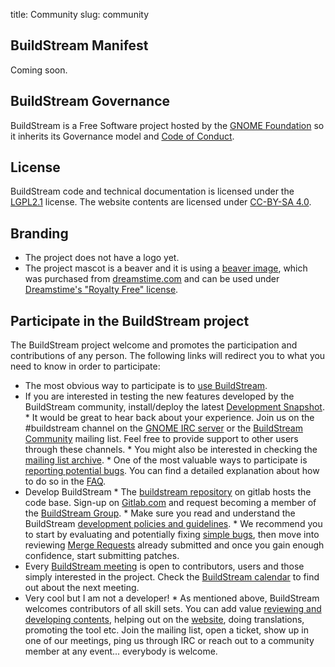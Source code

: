 title: Community
slug: community

## BuildStream Manifest

Coming soon.

## BuildStream Governance
<!-- This section describes the governance aspects of the project, including the licenses (link to the license page of the buildstream repo) and the project sponsors, as well as the relation with GNOME. -->
BuildStream is a Free Software project hosted by the [GNOME Foundation] so it inherits its Governance model and [Code of Conduct].

## License

BuildStream code and technical documentation is licensed under the [LGPL2.1] license. The website contents are licensed under [CC-BY-SA 4.0].

## Branding

* The project does not have a logo yet. 
* The project mascot is a beaver and it is using a [beaver image], which was purchased from [dreamstime.com] and can be used under [Dreamstime's "Royalty Free" license].

## Participate in the BuildStream project

The BuildStream project welcome and promotes the participation and contributions of any person. The following links will redirect you to what you need to know in order to participate:

* The most obvious way to participate is to [use BuildStream]({filename}installation.md).
* If you are interested in testing the new features developed by the BuildStream community, install/deploy the latest [Development Snapshot].
      * It would be great to hear back about your experience. Join us on the #buildstream channel on the [GNOME IRC server] or the [BuildStream Community] mailing list. Feel free to provide support to other users through these channels.
            * You might also be interested in checking the [mailing list archive].
      * One of the most valuable ways to participate is [reporting potential bugs]({filename}faq.md#contribute-to-buildstream). You can find a detailed explanation about how to do so in the [FAQ]({filename}faq.md).
* Develop BuildStream
      * The [buildstream repository] on gitlab hosts the code base. Sign-up on [Gitlab.com] and request becoming a member of the [BuildStream Group].
      * Make sure you read and understand the BuildStream [development policies and guidelines].
      * We recommend you to start by evaluating and potentially fixing [simple bugs], then move into reviewing [Merge Requests] already submitted and once you gain enough confidence, start submitting patches.
* Every [BuildStream meeting] is open to contributors, users and those simply interested in the project. Check the [BuildStream calendar] to find out about the next meeting.
* Very cool but I am not a developer!
      * As mentioned above, BuildStream welcomes contributors of all skill sets. You can add value [reviewing and developing contents], helping out on the [website], doing translations, promoting the tool etc. Join the mailing list, open a ticket, show up in one of our meetings, ping us through IRC or reach out to a community member at any event... everybody is welcome.

      
[GNOME Foundation]: https://wiki.gnome.org/Foundation/Bylaws
[Code of Conduct]: https://wiki.gnome.org/action/show/Foundation/CodeOfConduct?action=show&redirect=CodeOfConduct
[LGPL2.1]: https://www.gnu.org/licenses/old-licenses/lgpl-2.1.en.html
[CC-BY-SA 4.0]: https://creativecommons.org/licenses/by-sa/4.0/
[Development Snapshot]: {filename}releases.md#development-snapshots
[beaver image]: https://gitlab.com/BuildStream/nosoftware/communication/tree/master/logo_icon
<!-- /BuildStream/nosoftware/communication/tree/master/logo_icon does not work as link -->
[dreamstime.com]: https://www.dreamstime.com/royalty-free-stock-images-vector-cartoon-beaver-plumber-wrench-image16167719
[Dreamstime's "Royalty Free" license]: https://www.dreamstime.com/terms.php#creditline
[GNOME IRC server]: https://wiki.gnome.org/Community/GettingInTouch/IRC
[BuildStream Community]: https://mail.gnome.org/mailman/listinfo/buildstream-list
[mailing list archive]: https://mail.gnome.org/archives/buildstream-list/
[buildstream repository]: https://gitlab.com/BuildStream/buildstream
[Gitlab.com]: https://www.gitlab.com
[BuildStream Group]: https://gitlab.com/BuildStream
[development policies and guidelines]: https://buildstream.gitlab.io/buildstream/HACKING.html
[simple bugs]: https://gitlab.com/BuildStream/buildstream/boards/580464?=&label_name[]=Bug
[Merge Requests]: https://gitlab.com/BuildStream/buildstream/merge_requests
[BuildStream meeting]: https://wiki.gnome.org/Projects/BuildStream/Monthly-Meeting
[BuildStream calendar]: https://calendar.google.com/calendar?cid=Y29kZXRoaW5rLmNvLnVrX21wZ2FoMHVqNTM4aG5ic2Y0bDdiNHJjaHRzQGdyb3VwLmNhbGVuZGFyLmdvb2dsZS5jb20
[reviewing and developing contents]: https://buildstream.gitlab.io/buildstream/main_about.html
[website]: https://gitlab.com/BuildStream/website
